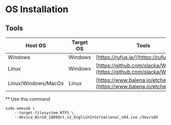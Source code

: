 # OS Installation

## Tools

|Host OS| Target OS | Tools |
|--|--|--|
| Windows | Windows | [https://rufus.ie/](https://rufus.ie/) |
| Linux | Windows | [https://github.com/slacka/WoeUSB](https://github.com/slacka/WoeUSB)**
| Linux/Windows/MacOs | Linux | [https://www.balena.io/etcher/](https://www.balena.io/etcher/) |

** Use this command 

```
sudo woeusb \
    --target-filesystem NTFS \
    --device Win10_1809Oct_v2_EnglishInternational_x64.iso /dev/sdX
```